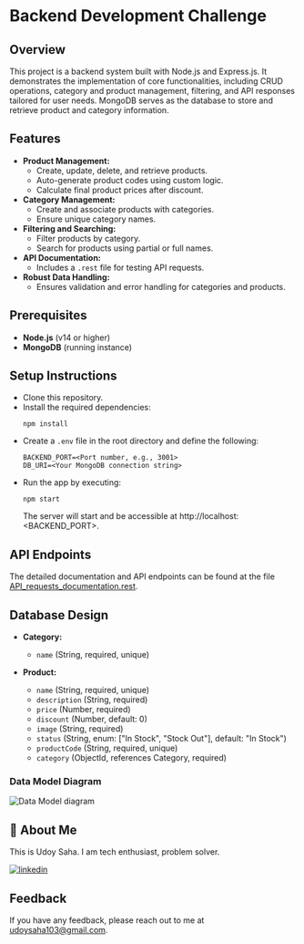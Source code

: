 
# Backend Development Challenge


## Overview

This project is a backend system built with Node.js and Express.js. It demonstrates the implementation of core functionalities, including CRUD operations, category and product management, filtering, and API responses tailored for user needs. MongoDB serves as the database to store and retrieve product and category information.



## Features

- **Product Management:** 
  - Create, update, delete, and retrieve products.
  - Auto-generate product codes using custom logic.
  - Calculate final product prices after discount.
- **Category Management:** 
  - Create and associate products with categories.
  - Ensure unique category names.
- **Filtering and Searching:** 
  - Filter products by category.
  - Search for products using partial or full names.
- **API Documentation:** 
  - Includes a `.rest` file for testing API requests.
- **Robust Data Handling:** 
  - Ensures validation and error handling for categories and products.



## Prerequisites

- **Node.js** (v14 or higher)
- **MongoDB** (running instance)



## Setup Instructions

- Clone this repository.
- Install the required dependencies:
  ```
  npm install
  ```
- Create a `.env` file in the root directory and define the following:
  ```
  BACKEND_PORT=<Port number, e.g., 3001>
  DB_URI=<Your MongoDB connection string>
  ```
- Run the app by executing:
  ```
  npm start
  ```
  The server will start and be accessible at http://localhost:<BACKEND_PORT>.



## API Endpoints

The detailed documentation and API endpoints can be found at the file [API_requests_documentation.rest](`API_requests_documentation.rest`).



## Database Design

- **Category:**
  - `name` (String, required, unique)

- **Product:**
  - `name` (String, required, unique)
  - `description` (String, required)
  - `price` (Number, required)
  - `discount` (Number, default: 0)
  - `image` (String, required)
  - `status` (String, enum: ["In Stock", "Stock Out"], default: "In Stock")
  - `productCode` (String, required, unique)
  - `category` (ObjectId, references Category, required)

### Data Model Diagram

![Data Model diagram](https://github.com/user-attachments/assets/8a00c638-11b7-4480-bde5-75e720a38362)



## 🚀 About Me

This is Udoy Saha. I am tech enthusiast, problem solver.

[![linkedin](https://img.shields.io/badge/linkedin-0A66C2?style=for-the-badge&logo=linkedin&logoColor=white)](https://www.linkedin.com/in/udoysaha103/)


## Feedback

If you have any feedback, please reach out to me at udoysaha103@gmail.com.

